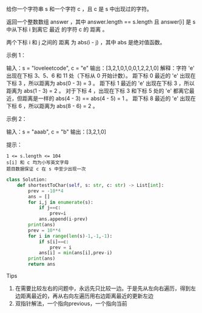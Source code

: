 给你一个字符串 s 和一个字符 c ，且 c 是 s 中出现过的字符。

返回一个整数数组 answer ，其中 answer.length == s.length 且 answer[i] 是 s 中从下标 i 到离它 最近 的字符 c 的 距离 。

两个下标 i 和 j 之间的 距离 为 abs(i - j) ，其中 abs 是绝对值函数。

 

示例 1：

输入：s = "loveleetcode", c = "e"
输出：[3,2,1,0,1,0,0,1,2,2,1,0]
解释：字符 'e' 出现在下标 3、5、6 和 11 处（下标从 0 开始计数）。
距下标 0 最近的 'e' 出现在下标 3 ，所以距离为 abs(0 - 3) = 3 。
距下标 1 最近的 'e' 出现在下标 3 ，所以距离为 abs(1 - 3) = 2 。
对于下标 4 ，出现在下标 3 和下标 5 处的 'e' 都离它最近，但距离是一样的 abs(4 - 3) == abs(4 - 5) = 1 。
距下标 8 最近的 'e' 出现在下标 6 ，所以距离为 abs(8 - 6) = 2 。

示例 2：

输入：s = "aaab", c = "b"
输出：[3,2,1,0]


提示：

    1 <= s.length <= 104
    s[i] 和 c 均为小写英文字母
    题目数据保证 c 在 s 中至少出现一次



```python
class Solution:
    def shortestToChar(self, s: str, c: str) -> List[int]:
        prev = -10**4
        ans = [] 
        for i,j in enumerate(s):
            if j==c:
                prev=i 
            ans.append(i-prev)
        print(ans)
        prev = 10**4
        for i in range(len(s)-1,-1,-1):
            if s[i]==c:
                prev = i 
            ans[i] = min(ans[i],prev-i)
        print(ans)
        return ans 
```



Tips

1. 在需要比较左右的问题中，永远先只比较一边。于是先从左向右遍历，得到左边距离最近的，再从右向左遍历用右边距离最近的更新左边
2. 双指针解法，一个指向previous，一个指向当前